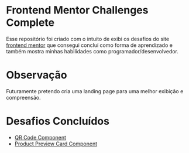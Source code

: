 # Frontend Mentor Challenges Complete
 Esse repositório foi criado com o intuito de exibi os desafios do site [frontend mentor](https://www.frontendmentor.io/) que consegui concluí como forma de aprendizado e também mostra minhas habilidades como programador/desenvolvedor.

# Observação
 Futuramente pretendo cria uma landing page para uma melhor exibição e compreensão.

# Desafios Concluídos

- [QR Code Component](https://octavio-oi.github.io/Frontend-Mentor-Challenges-Complete/challenges/qr-code-component/)
- [Product Preview Card Component](https://octavio-oi.github.io/Frontend-Mentor-Challenges-Complete/challenges/product-preview-card-component/)
